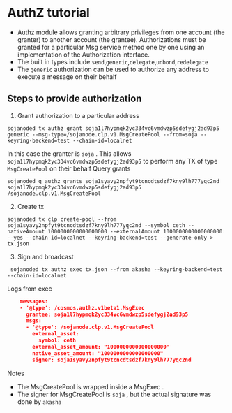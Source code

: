 # AuthZ tutorial 
- Authz module allows granting arbitrary privileges from one account (the granter) to another account (the grantee). Authorizations must be granted for a particular Msg service method one by one using an implementation of the Authorization interface.
- The built in types include:`send`,`generic`,`delegate`,`unbond`,`redelegate`
- The `generic` authorization can be used to authorize any address to execute a message on their behalf

## Steps to provide authorization
1. Grant authorization to a particular address
```shell
sojanoded tx authz grant soja1l7hypmqk2yc334vc6vmdwzp5sdefygj2ad93p5 generic --msg-type=/sojanode.clp.v1.MsgCreatePool --from=soja --keyring-backend=test --chain-id=localnet

```
In this case the granter is `soja` . This allows `soja1l7hypmqk2yc334vc6vmdwzp5sdefygj2ad93p5` to perform any TX of type `MsgCreatePool` on their behalf
Query grants
```shell
sojanoded q authz grants soja1syavy2npfyt9tcncdtsdzf7kny9lh777yqc2nd soja1l7hypmqk2yc334vc6vmdwzp5sdefygj2ad93p5 /sojanode.clp.v1.MsgCreatePool
```
2. Create tx
```shell
sojanoded tx clp create-pool --from soja1syavy2npfyt9tcncdtsdzf7kny9lh777yqc2nd --symbol ceth --nativeAmount 1000000000000000000 --externalAmount 1000000000000000000  --yes --chain-id=localnet --keyring-backend=test --generate-only > tx.json
```

3. Sign and broadcast
```shell
 sojanoded tx authz exec tx.json --from akasha --keyring-backend=test --chain-id=localnet
```
Logs from exec 
```json lines
    messages:
    - '@type': /cosmos.authz.v1beta1.MsgExec
      grantee: soja1l7hypmqk2yc334vc6vmdwzp5sdefygj2ad93p5
      msgs:
      - '@type': /sojanode.clp.v1.MsgCreatePool
        external_asset:
          symbol: ceth
        external_asset_amount: "1000000000000000000"
        native_asset_amount: "1000000000000000000"
        signer: soja1syavy2npfyt9tcncdtsdzf7kny9lh777yqc2nd
```
Notes 
- The MsgCreatePool is wrapped inside a MsgExec .
- The signer for MsgCreatePool is `soja` , but the actual signature was done by `akasha`